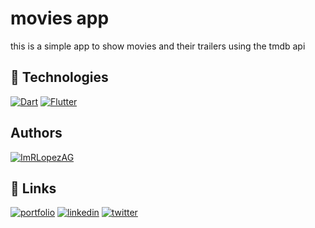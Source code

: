 # movies app

this is a simple app to show movies and their trailers using the tmdb api


## 🚀 Technologies

[![Dart](https://img.shields.io/badge/Dart-0175C2?logo=dart&logoColor=white)](https://dart.dev/)
[![Flutter](https://img.shields.io/badge/Flutter-02569B?logo=flutter&logoColor=white)](https://flutter.dev/)

## Authors

[![ImRLopezAG](https://img.shields.io/badge/ImRLopezAG-000000?style=for-the-badge&logo=github&logoColor=white)](https://github.com/ImRLopezAG)

## 🔗 Links

[![portfolio](https://img.shields.io/badge/my_portfolio-000?style=for-the-badge&logo=ko-fi&logoColor=white)](https://imrlopez.dev)
[![linkedin](https://img.shields.io/badge/linkedin-0A66C2?style=for-the-badge&logo=linkedin&logoColor=white)](https://www.linkedin.com/in/angel-gabriel-lopez/)
[![twitter](https://img.shields.io/badge/twitter-1DA1F2?style=for-the-badge&logo=twitter&logoColor=white)](https://twitter.com/imr_lopez)
